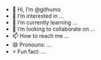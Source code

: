 - 👋 Hi, I’m @githumo 
- 👀 I’m interested in ...
- 🌱 I’m currently learning ...
- 💞️ I’m looking to collaborate on ...
- 📫 How to reach me ...
- 😄 Pronouns: ... 
- ⚡ Fun fact: ...
 
<!--- 
githumo/githumo is a ✨ special ✨ repository because its `README.md` (this file) appears on your GitHub profile.
You can click the Preview link to take a look at your changes. 
--->
